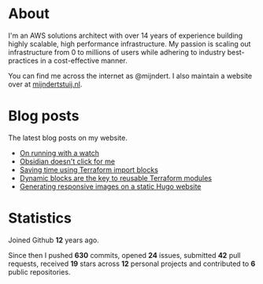 # About

I'm an AWS solutions architect with over 14 years of experience building highly scalable, high performance infrastructure. My passion is scaling out infrastructure from 0 to millions of users while adhering to industry best-practices in a cost-effective manner.

You can find me across the internet as @mijndert. I also maintain a website over at [mijndertstuij.nl](https://mijndertstuij.nl/).

# Blog posts

The latest blog posts on my website.

<!-- BLOGPOSTS:START -->
- [On running with a watch](https://mijndertstuij.nl/posts/running-with-a-watch/)
- [Obsidian doesn't click for me](https://mijndertstuij.nl/posts/obsidian-doesnt-click-for-me/)
- [Saving time using Terraform import blocks](https://mijndertstuij.nl/posts/terraform-import-blocks/)
- [Dynamic blocks are the key to reusable Terraform modules](https://mijndertstuij.nl/posts/terraform-dynamic-blocks-modules/)
- [Generating responsive images on a static Hugo website](https://mijndertstuij.nl/posts/hugo-responsive-images/)
<!-- BLOGPOSTS:END -->

# Statistics

Joined Github **12** years ago.

Since then I pushed **630** commits, opened **24** issues, submitted **42** pull requests, received **19** stars across **12** personal projects and contributed to **6** public repositories.
